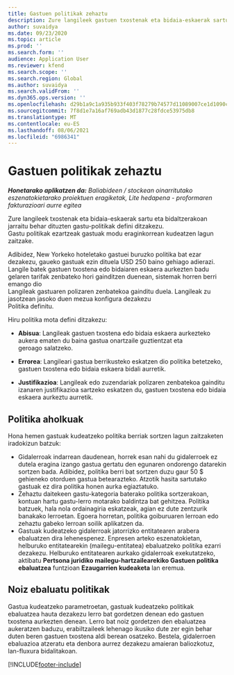 ```yaml
---
title: Gastuen politikak zehaztu
description: Zure langileek gastuen txostenak eta bidaia-eskaerak sartu eta bidaltzerakoan jarraitu behar dituzten gastu-politikak defini ditzakezu.
author: suvaidya
ms.date: 09/23/2020
ms.topic: article
ms.prod: ''
ms.search.form: ''
audience: Application User
ms.reviewer: kfend
ms.search.scope: ''
ms.search.region: Global
ms.author: suvaidya
ms.search.validFrom: ''
ms.dyn365.ops.version: ''
ms.openlocfilehash: d29b1a9c1a935b933f403f78279b74577d11089007ce1d1090c361075822263a
ms.sourcegitcommit: 7f8d1e7a16af769adb43d1877c28fdce53975db8
ms.translationtype: MT
ms.contentlocale: eu-ES
ms.lasthandoff: 08/06/2021
ms.locfileid: "6986341"
---
```

# <a name="define-expense-policies"></a>Gastuen politikak zehaztu

_**Honetarako aplikatzen da:** Baliabideen / stockean oinarritutako eszenatokietarako proiektuen eragiketak, Lite hedapena - proformaren fakturazioari aurre egitea_

Zure langileek txostenak eta bidaia-eskaerak sartu eta bidaltzerakoan jarraitu behar dituzten gastu-politikak defini ditzakezu.         
Gastu politikak ezartzeak gastuak modu eraginkorrean kudeatzen lagun zaitzake.         

Adibidez, New Yorkeko hoteletako gastuei buruzko politika bat ezar dezakezu, gaueko gastuak ezin dituela USD 250 baino gehiago adierazi.       
Langile batek gastuen txostena edo bidaiaren eskaera aurkezten badu gelaren tarifak zenbateko hori gainditzen duenean, sistemak horren berri emango dio         
Langileak gastuaren polizaren zenbatekoa gainditu duela. Langileak zu jasotzean jasoko duen mezua konfigura dezakezu        
Politika definitu.      
        
Hiru politika mota defini ditzakezu:         
        
- **Abisua**: Langileak gastuen txostena edo bidaia eskaera aurkezteko aukera ematen du baina gastua onartzaile guztientzat eta         
  geroago salatzeko.        

- **Errorea**: Langileari gastua berrikusteko eskatzen dio politika betetzeko, gastuen txostena edo bidaia eskaera bidali aurretik.        
 
 - **Justifikazioa**: Langileak edo zuzendariak polizaren zenbatekoa gainditu izanaren justifikazioa sartzeko eskatzen du, gastuen txostena edo bidaia eskaera aurkeztu aurretik.        

## <a name="policy-tips"></a>Politika aholkuak
Hona hemen gastuak kudeatzeko politika berriak sortzen lagun zaitzaketen iradokizun batzuk: 

- Gidalerroak indarrean daudenean, horrek esan nahi du gidalerroek ez dutela eragina izango gastua gertatu den egunaren ondorengo datarekin sortzen bada. Adibidez, politika berri bat sortzen duzu gaur 50 $ gehieneko otorduen gastua betearazteko. Atzotik hasita sartutako gastuak ez dira politika honen aurka egiaztatuko.
- Zehaztu daitekeen gastu-kategoria baterako politika sortzerakoan, kontuan hartu gastu-lerro motarako baldintza bat gehitzea. Politika batzuek, hala nola ordainagiria eskatzeak, agian ez dute zentzurik banakako lerroetan. Egoera horretan, politika goiburuaren lerroan edo zehaztu gabeko lerroan soilik aplikatzen da. 
- Gastuak kudeatzeko gidalerroak jatorrizko entitatearen arabera ebaluatzen dira lehenespenez. Enpresen arteko eszenatokietan, helburuko entitatearekin (mailegu-entitatea) ebaluatzeko politika ezarri dezakezu. Helburuko entitatearen aurkako gidalerroak exekutatzeko, aktibatu **Pertsona juridiko mailegu-hartzailearekiko Gastuen politika ebaluatzea** funtzioan **Ezaugarrien kudeaketa** lan eremua.

## <a name="when-to-evaluate-policies"></a>Noiz ebaluatu politikak

Gastua kudeatzeko parametroetan, gastuak kudeatzeko politikak ebaluatzea hauta dezakezu lerro bat gordetzen denean edo gastuen txostena aurkezten denean. Lerro bat noiz gordetzen den ebaluatzea aukeratzen baduzu, erabiltzaileek lehenago ikusiko dute zer egin behar duten beren gastuen txostena aldi berean osatzeko. Bestela, gidalerroen ebaluazioa atzeratu eta denbora aurrez dezakezu amaieran baliozkotuz, lan-fluxura bidalitakoan.


[!INCLUDE[footer-include](../includes/footer-banner.md)]